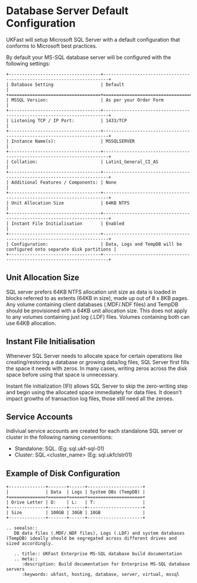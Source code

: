 # Database Server Default Configuration

UKFast will setup Microsoft SQL Server with a default configuration that conforms to Microsoft best practices.

By default your MS-SQL database server will be configured with the following settings:

```eval_rst
+-----------------------------------+------------------------------------------------------------------------+
| Database Setting                  | Default                                                                |
+===================================+========================================================================+
| MSSQL Version:                    | As per your Order Form                                                 |
+-----------------------------------+------------------------------------------------------------------------+
| Listening TCP / IP Port:          | 1433/TCP                                                               |
+-----------------------------------+------------------------------------------------------------------------+
| Instance Name(s):                 | MSSQLSERVER                                                            |
+-----------------------------------+------------------------------------------------------------------------+
| Collation:                        | Latin1_General_CI_AS                                                   |
+-----------------------------------+------------------------------------------------------------------------+
| Additional Features / Components: | None                                                                   |
+-----------------------------------+------------------------------------------------------------------------+
| Unit Allocation Size              | 64KB NTFS                                                              |
+-----------------------------------+------------------------------------------------------------------------+
| Instant File Initialisation       | Enabled                                                                |
+-----------------------------------+------------------------------------------------------------------------+
| Configuration:                    | Data, Logs and TempDB will be configured onto separate disk partitions |
+-----------------------------------+------------------------------------------------------------------------+
```

## Unit Allocation Size

SQL server prefers 64KB NTFS allocation unit size as data is loaded in blocks referred to as extents (64KB in size), made up out of 8 x 8KB pages. Any volume containing client databases (.MDF/.NDF files) and TempDB should be provisioned with a 64KB unit allocation size. This does not apply to any volumes containing just log (.LDF) files. Volumes containing both can use 64KB allocation.

## Instant File Initialisation

Whenever SQL Server needs to allocate space for certain operations like creating/restoring a database or growing data/log files, SQL Server first fills the space it needs with zeros. In many cases, writing zeros across the disk space before using that space is unnecessary.

Instant file initialization (IFI) allows SQL Server to skip the zero-writing step and begin using the allocated space immediately for data files. It doesn't impact growths of transaction log files, those still need all the zeroes.

## Service Accounts

Indiviual service accounts are created for each standalone SQL server or cluster in the following naming conventions:

- Standalone: SQL.<NETBIOS> (Eg: sql.ukf-sql-01)
- Cluster: SQL.<cluster_name> (Eg: sql.ukfclstr01)

## Example of Disk Configuration

```eval_rst
+--------------+-------+------+---------------------+
|              | Data  | Logs | System DBs (TempDB) |
+==============+=======+======+=====================+
| Drive Letter | D:    | L:   | T:                  |
+--------------+-------+------+---------------------+
| Size         | 100GB | 30GB | 10GB                |
+--------------+-------+------+---------------------+
```
```eval_rst
.. seealso::
   DB data files (.MDF/.NDF files), Logs (.LDF) and system databases (TempDB) ideally should be segregated across different drives and sized accordingly.
```

```eval_rst
   .. title:: UKFast Enterprise MS-SQL database build documentation
   .. meta::
      :description: Build documentation for Enterprise MS-SQL database servers
      :keywords: ukfast, hosting, database, server, virtual, mssql
```
